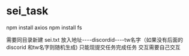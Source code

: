# sei_task
npm install axios
npm install fs

需要同目录新建 sei.txt
放入地址----discordid----tw名字（如果没有后面的discorid 和tw名字则随机生成)
只能现提交任务完成任务 交互需要自己交互 
